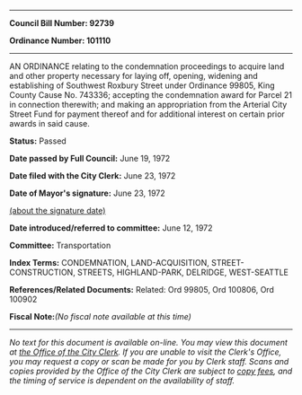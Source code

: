

********

**Council Bill Number: 92739**
   
**Ordinance Number: 101110**
********

 AN ORDINANCE relating to the condemnation proceedings to acquire land and other property necessary for laying off, opening, widening and establishing of Southwest Roxbury Street under Ordinance 99805, King County Cause No. 743336; accepting the condemnation award for Parcel 21 in connection therewith; and making an appropriation from the Arterial City Street Fund for payment thereof and for additional interest on certain prior awards in said cause.

**Status:** Passed
   
**Date passed by Full Council:** June 19, 1972
   
**Date filed with the City Clerk:** June 23, 1972
   
**Date of Mayor's signature:** June 23, 1972
   
[(about the signature date)](/~public/approvaldate.htm)
   
   
   
**Date introduced/referred to committee:** June 12, 1972
   
**Committee:** Transportation
   
   
**Index Terms:** CONDEMNATION, LAND-ACQUISITION, STREET-CONSTRUCTION, STREETS, HIGHLAND-PARK, DELRIDGE, WEST-SEATTLE

**References/Related Documents:** Related: Ord 99805, Ord 100806, Ord 100902

**Fiscal Note:**_(No fiscal note available at this time)_
********

_No text for this document is available on-line. You may view this document at [the Office of the City Clerk](http://www.seattle.gov/leg/clerk/contactUs.htm). If you are unable to visit the Clerk's Office, you may request a copy or scan be made for you by Clerk staff. Scans and copies provided by the Office of the City Clerk are subject to [copy fees](http://clerk.seattle.gov/~public/clerkfees.htm), and the timing of service is dependent on the availability of staff._

